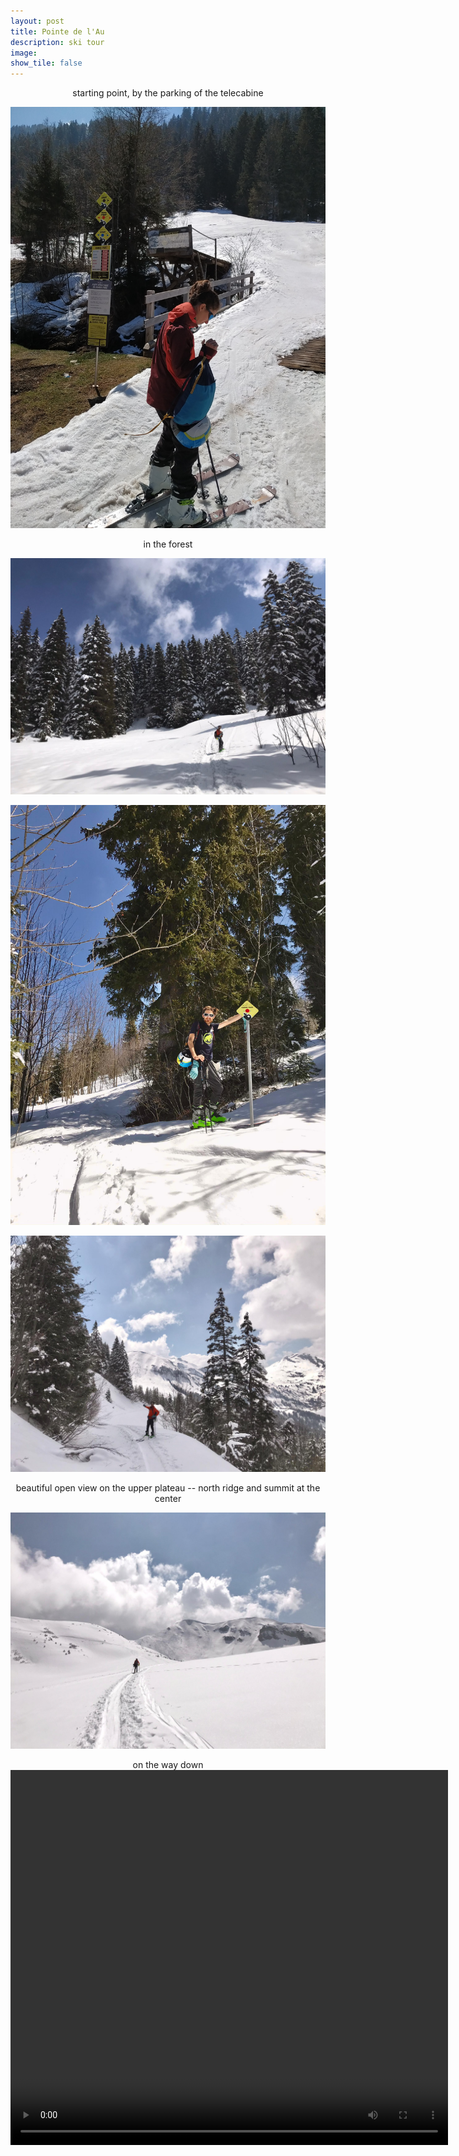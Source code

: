 ```yaml
---
layout: post
title: Pointe de l'Au		
description: ski tour
image:
show_tile: false 
---
```


<center>starting point, by the parking of the telecabine</center>

![](../assets/images/winter/pointe_de_lAU/IMG_20210417_115514.jpg)
 

<center>in the forest</center>

![](../assets/images/winter/pointe_de_lAU/IMG-20210417-WA0008.jpg)

![](../assets/images/winter/pointe_de_lAU/IMG-20210417-WA0007.jpg)

![](../assets/images/winter/pointe_de_lAU/IMG-20210417-WA0006.jpg)


<center>beautiful open view on the upper plateau -- north ridge and summit at the center</center>


![](../assets/images/winter/pointe_de_lAU/IMG-20210417-WA0004.jpg)

<center> on the way down</center>

<center>
	<video width="700" height="600" controls="true" allowfullscreen="true">
	  <source src="../assets/images/winter/pointe_de_lAU/VID_20210417_152411.mp4" type="video/mp4">
		Your browser does not support the video tag.
	</video>

</center>